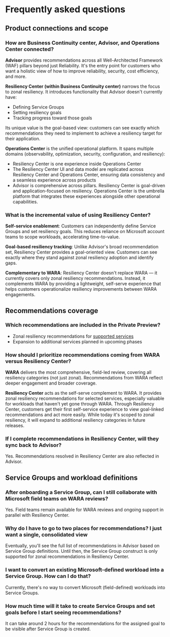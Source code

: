# Frequently asked questions

## Product connections and scope

### How are Business Continuity center, Advisor, and Operations Center connected?

**Advisor** provides recommendations across all Well-Architected Framework (WAF) pillars beyond just Reliability. It's the entry point for customers who want a holistic view of how to improve reliability, security, cost efficiency, and more.

**Resiliency Center (within Business Continuity center)** narrows the focus to zonal resiliency. It introduces functionality that Advisor doesn't currently have:

- Defining Service Groups
- Setting resiliency goals
- Tracking progress toward those goals

Its unique value is the goal-based view: customers can see exactly which recommendations they need to implement to achieve a resiliency target for their application.

**Operations Center** is the unified operational platform. It spans multiple domains (observability, optimization, security, configuration, and resiliency):

- Resiliency Center is one experience inside Operations Center
- The Resiliency Center UI and data model are replicated across Resiliency Center and Operations Center, ensuring data consistency and a seamless experience across products
- Advisor is comprehensive across pillars. Resiliency Center is goal-driven and application-focused on resiliency. Operations Center is the umbrella platform that integrates these experiences alongside other operational capabilities.

### What is the incremental value of using Resiliency Center?

**Self-service enablement**: Customers can independently define Service Groups and set resiliency goals. This reduces reliance on Microsoft account teams to scope workloads, accelerating time-to-value.

**Goal-based resiliency tracking**: Unlike Advisor's broad recommendation set, Resiliency Center provides a goal-oriented view. Customers can see exactly where they stand against zonal resiliency adoption and identify gaps.

**Complementary to WARA**: Resiliency Center doesn't replace WARA — it currently covers only zonal resiliency recommendations. Instead, it complements WARA by providing a lightweight, self-serve experience that helps customers operationalize resiliency improvements between WARA engagements.

## Recommendations coverage

### Which recommendations are included in the Private Preview?

- Zonal resiliency recommendations for [supported services](./Goals%20and%20recommendations/Recommendations.md#Recommendation-reference)
- Expansion to additional services planned in upcoming phases

### How should I prioritize recommendations coming from WARA versus Resiliency Center?

**WARA** delivers the most comprehensive, field-led review, covering all resiliency categories (not just zonal). Recommendations from WARA reflect deeper engagement and broader coverage.

**Resiliency Center** acts as the self-serve complement to WARA. It provides zonal resiliency recommendations for selected services, especially valuable for workloads that haven't yet gone through WARA. Through Resiliency Center, customers get their first self-service experience to view goal-linked recommendations and act more easily. While today it's scoped to zonal resiliency, it will expand to additional resiliency categories in future releases.

### If I complete recommendations in Resiliency Center, will they sync back to Advisor?

Yes. Recommendations resolved in Resiliency Center are also reflected in Advisor.

## Service Groups and workload definitions

### After onboarding a Service Group, can I still collaborate with Microsoft field teams on WARA reviews?

Yes. Field teams remain available for WARA reviews and ongoing support in parallel with Resiliency Center.

### Why do I have to go to two places for recommendations? I just want a single, consolidated view

Eventually, you'll see the full list of recommendations in Advisor based on Service Group definitions. Until then, the Service Group construct is only supported for zonal recommendations in Resiliency Center.

### I want to convert an existing Microsoft-defined workload into a Service Group. How can I do that?

Currently, there's no way to convert Microsoft (field-defined) workloads into Service Groups.

### How much time will it take to create Service Groups and set goals before I start seeing recommendations?

It can take around 2 hours for the recommendations for the assigned goal to be visible after Service Group is created.
